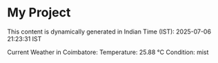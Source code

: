 # My Project

This content is dynamically generated in Indian Time (IST): 2025-07-06 21:23:31 IST


Current Weather in Coimbatore:
Temperature: 25.88 °C
Condition: mist
